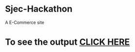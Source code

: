 # Sjec-Hackathon
A E-Commerce site
# To see the output [CLICK HERE](https://shaunfurtado.github.io/coursera-test/Sjec-Hackathon/index.html#)

